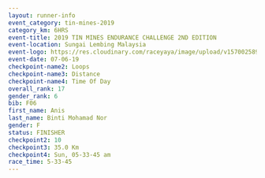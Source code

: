```yaml
---
layout: runner-info 
event_category: tin-mines-2019 
category_km: 6HRS 
event-title: 2019 TIN MINES ENDURANCE CHALLENGE 2ND EDITION 
event-location: Sungai Lembing Malaysia 
event-logo: https://res.cloudinary.com/raceyaya/image/upload/v1570025899/logo/tinmines_fkmhj8.jpg 
event-date: 07-06-19 
checkpoint-name2: Loops 
checkpoint-name3: Distance 
checkpoint-name4: Time Of Day 
overall_rank: 17
gender_rank: 6
bib: F06
first_name: Anis
last_name: Binti Mohamad Nor
gender: F
status: FINISHER
checkpoint2: 10
checkpoint3: 35.0 Km
checkpoint4: Sun, 05-33-45 am
race_time: 5-33-45
---
```

